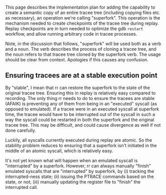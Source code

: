 This page describes the implementation plan for adding the capability to create a semantic copy of an entire tracee tree (including copying files etc. as necessary), an operation we're calling "superfork".  This operation is the mechanism needed to create checkpoints of the tracee tree during replay.  Replay checkpoints are in turn needed to optimize the gdb `restart` workflow, and allow running arbitrary code in tracee processes.

Note, in the discussion that follows, "superfork" will be used both as a verb and a noun.  The verb describes the process of cloning a tracee tree, and the noun refers to that tracee tree cloned by the superfork verb.  The usage should be clear from context.  Apologies if this causes any confusion.

## Ensuring tracees are at a stable execution point

By "stable", I mean that rr can restore the superfork to the state of the original tracee tree.  Ensuring this in replay is relatively easy compared to recording.  The only thing rr needs to do to ensure the tracees are stable (AFAIK) is preventing any of them from being in an "executed" syscall (as opposed to emulated).  If a tracee were in an executed syscall at superfork time, the tracee would have to be interrupted out of the syscall in such a way the syscall could be restarted in both the superfork and the original tracee tree.  This may be difficult, and could cause divergence as well if not done carefully.

Luckily, all syscalls currently executed during replay are atomic.  So the stability problem reduces to ensuring that a superfork isn't initiated in the middle of an atomic syscall, which is relatively easy.

It's not yet known what will happen when an emulated syscall is "interrupted" by a superfork.  However, rr can always manually "finish" emulated syscalls that are "interrupted" by superfork, by (i) tracking the interrupted-ness state; (ii) issuing the PTRACE commands based on the state, or not; (iii) manually updating the register file to "finish" the interrupted call.